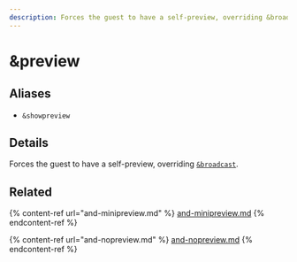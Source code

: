 ```yaml
---
description: Forces the guest to have a self-preview, overriding &broadcast
---
```


# \&preview

## Aliases

* `&showpreview`

## Details

Forces the guest to have a self-preview, overriding [`&broadcast`](../view-parameters/broadcast.md).

## Related

{% content-ref url="and-minipreview.md" %}
[and-minipreview.md](and-minipreview.md)
{% endcontent-ref %}

{% content-ref url="and-nopreview.md" %}
[and-nopreview.md](and-nopreview.md)
{% endcontent-ref %}

